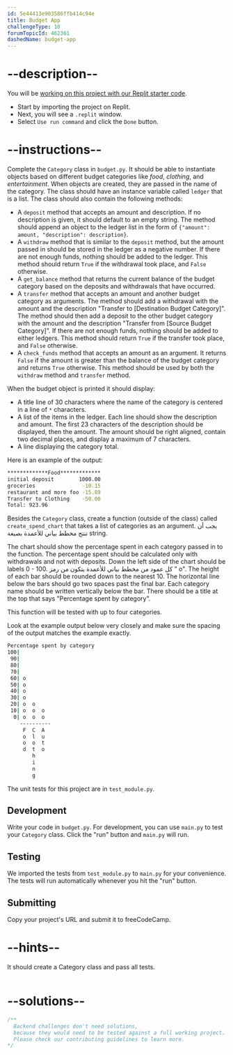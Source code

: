 ```yaml
---
id: 5e44413e903586ffb414c94e
title: Budget App
challengeType: 10
forumTopicId: 462361
dashedName: budget-app
---
```


# --description--

You will be <a href="https://replit.com/github/topcoder-platform/boilerplate-budget-app" target="_blank" rel="noopener noreferrer nofollow">working on this project with our Replit starter code</a>.

-   Start by importing the project on Replit.
-   Next, you will see a `.replit` window.
-   Select `Use run command` and click the `Done` button.


# --instructions--

Complete the `Category` class in `budget.py`. It should be able to instantiate objects based on different budget categories like *food*, *clothing*, and *entertainment*. When objects are created, they are passed in the name of the category. The class should have an instance variable called `ledger` that is a list. The class should also contain the following methods:

- A `deposit` method that accepts an amount and description. If no description is given, it should default to an empty string. The method should append an object to the ledger list in the form of `{"amount": amount, "description": description}`.
- A `withdraw` method that is similar to the `deposit` method, but the amount passed in should be stored in the ledger as a negative number. If there are not enough funds, nothing should be added to the ledger. This method should return `True` if the withdrawal took place, and `False` otherwise.
- A `get_balance` method that returns the current balance of the budget category based on the deposits and withdrawals that have occurred.
- A `transfer` method that accepts an amount and another budget category as arguments. The method should add a withdrawal with the amount and the description "Transfer to [Destination Budget Category]". The method should then add a deposit to the other budget category with the amount and the description "Transfer from [Source Budget Category]". If there are not enough funds, nothing should be added to either ledgers. This method should return `True` if the transfer took place, and `False` otherwise.
- A `check_funds` method that accepts an amount as an argument. It returns `False` if the amount is greater than the balance of the budget category and returns `True` otherwise. This method should be used by both the `withdraw` method and `transfer` method.

When the budget object is printed it should display:

- A title line of 30 characters where the name of the category is centered in a line of `*` characters.
- A list of the items in the ledger. Each line should show the description and amount. The first 23 characters of the description should be displayed, then the amount. The amount should be right aligned, contain two decimal places, and display a maximum of 7 characters.
- A line displaying the category total.

Here is an example of the output:

```bash
*************Food*************
initial deposit        1000.00
groceries               -10.15
restaurant and more foo -15.89
Transfer to Clothing    -50.00
Total: 923.96
```

Besides the `Category` class, create a function (outside of the class) called `create_spend_chart` that takes a list of categories as an argument. يجب أن تنتج مخطط بياني للأعمدة بصيغة string.

The chart should show the percentage spent in each category passed in to the function. The percentage spent should be calculated only with withdrawals and not with deposits. Down the left side of the chart should be labels 0 - 100. كل عمود من مخطط بياني للأعمدة يتكون من رمز " o". The height of each bar should be rounded down to the nearest 10. The horizontal line below the bars should go two spaces past the final bar. Each category name should be written vertically below the bar. There should be a title at the top that says "Percentage spent by category".

This function will be tested with up to four categories.

Look at the example output below very closely and make sure the spacing of the output matches the example exactly.

```bash
Percentage spent by category
100|          
 90|          
 80|          
 70|          
 60| o        
 50| o        
 40| o        
 30| o        
 20| o  o     
 10| o  o  o  
  0| o  o  o  
    ----------
     F  C  A  
     o  l  u  
     o  o  t  
     d  t  o  
        h     
        i     
        n     
        g     
```

The unit tests for this project are in `test_module.py`.

## Development

Write your code in `budget.py`. For development, you can use `main.py` to test your `Category` class. Click the "run" button and `main.py` will run.

## Testing

We imported the tests from `test_module.py` to `main.py` for your convenience. The tests will run automatically whenever you hit the "run" button.

## Submitting

Copy your project's URL and submit it to freeCodeCamp.

# --hints--

It should create a Category class and pass all tests.

```js

```

# --solutions--

```js
/**
  Backend challenges don't need solutions,
  because they would need to be tested against a full working project.
  Please check our contributing guidelines to learn more.
*/
```
